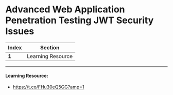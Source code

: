 # Advanced Web Application Penetration Testing JWT Security Issues

Index | Section
--- | ---
**1** | Learning Resource

___


#### Learning Resource: 

* https://t.co/FHu30eQ5GG?amp=1